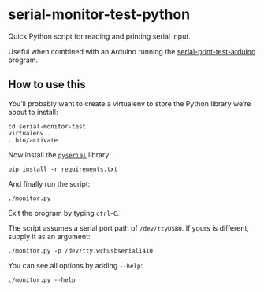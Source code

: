 # serial-monitor-test-python

Quick Python script for reading and printing serial input.

Useful when combined with an Arduino running the [serial-print-test-arduino](../serial-print-test-arduino) program.

## How to use this

You’ll probably want to create a virtualenv to store the Python library we’re about to install:

    cd serial-monitor-test
    virtualenv .
    . bin/activate

Now install the [`pyserial`](https://pythonhosted.org/pyserial/index.html) library:

    pip install -r requirements.txt

And finally run the script:

    ./monitor.py

Exit the program by typing `ctrl`-`C`.

The script assumes a serial port path of `/dev/ttyUSB0`. If yours is different, supply it as an argument:

    ./monitor.py -p /dev/tty.wchusbserial1410

You can see all options by adding `--help`:

    ./monitor.py --help

